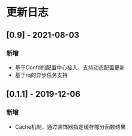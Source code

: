 # 更新日志

## [0.9] - 2021-08-03

### 新增

* 基于Confd的配置中心接入，支持动态配置更新
* 基于rq的异步任务支持

## [0.1.1] - 2019-12-06

### 新增

* Cache机制，通过装饰器指定缓存部分函数结果
